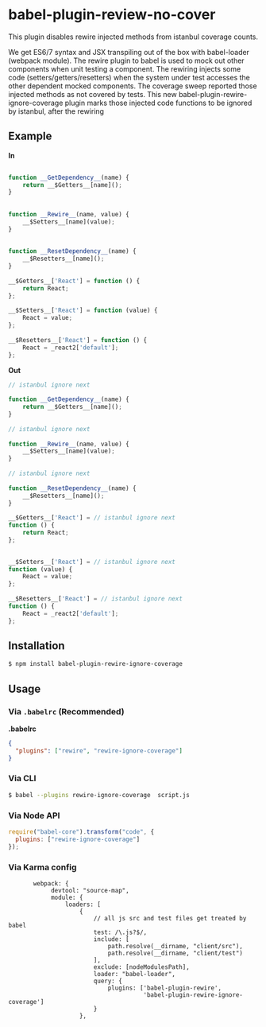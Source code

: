 # babel-plugin-review-no-cover

This plugin disables rewire injected methods from istanbul coverage counts.

We get ES6/7 syntax and JSX transpiling out of the box with babel-loader (webpack module). The rewire plugin to babel is used to mock out other components when unit testing a component. The rewiring injects some code (setters/getters/resetters) when the system under test accesses the other dependent mocked components. The coverage sweep reported those injected methods as not covered by tests. This new babel-plugin-rewire-ignore-coverage plugin marks those injected code functions to be ignored by istanbul, after the rewiring



## Example

**In**

```javascript
 
function __GetDependency__(name) {
    return __$Getters__[name]();
}
 
 
function __Rewire__(name, value) {
    __$Setters__[name](value);
}
 
 
function __ResetDependency__(name) {
    __$Resetters__[name]();
}
 
__$Getters__['React'] = function () {
    return React;
};
 
__$Setters__['React'] = function (value) {
    React = value;
};
 
__$Resetters__['React'] = function () {
    React = _react2['default'];
}; 

```

**Out**

```javascript
// istanbul ignore next
 
function __GetDependency__(name) {
    return __$Getters__[name]();
}
 
// istanbul ignore next
 
function __Rewire__(name, value) {
    __$Setters__[name](value);
}
 
// istanbul ignore next
 
function __ResetDependency__(name) {
    __$Resetters__[name]();
}
 
__$Getters__['React'] = // istanbul ignore next 
function () {
    return React;
};
 

__$Setters__['React'] = // istanbul ignore next 
function (value) {
    React = value;
};
 
__$Resetters__['React'] = // istanbul ignore next 
function () {
    React = _react2['default'];
}; 
```

## Installation

```sh
$ npm install babel-plugin-rewire-ignore-coverage
```

## Usage

### Via `.babelrc` (Recommended)

**.babelrc**

```json
{
  "plugins": ["rewire", "rewire-ignore-coverage"]
}
```

### Via CLI

```sh
$ babel --plugins rewire-ignore-coverage  script.js
```

### Via Node API

```javascript
require("babel-core").transform("code", {
  plugins: ["rewire-ignore-coverage"]
});
```


### Via Karma config
```
       webpack: {
            devtool: "source-map",
            module: {
                loaders: [
                    {
                        // all js src and test files get treated by babel
                        test: /\.js?$/,
                        include: [
                            path.resolve(__dirname, "client/src"),
                            path.resolve(__dirname, "client/test")
                        ],
                        exclude: [nodeModulesPath],
                        loader: "babel-loader",
                        query: {
                            plugins: ['babel-plugin-rewire', 
                                      'babel-plugin-rewire-ignore-coverage']
                        }
                    },
                    
```